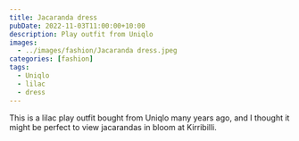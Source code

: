 ```yaml
---
title: Jacaranda dress
pubDate: 2022-11-03T11:00:00+10:00
description: Play outfit from Uniqlo
images:
  - ../images/fashion/Jacaranda dress.jpeg
categories: [fashion]
tags:
  - Uniqlo
  - lilac
  - dress
---
```


This is a lilac play outfit bought from Uniqlo many years ago, and I thought it might be perfect to view jacarandas in bloom at Kirribilli.
